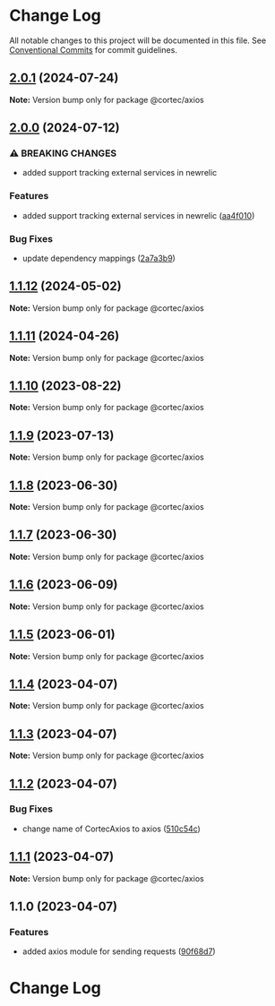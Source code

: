 # Change Log

All notable changes to this project will be documented in this file.
See [Conventional Commits](https://conventionalcommits.org) for commit guidelines.

## [2.0.1](https://github.com/saswatds/cortec/compare/@cortec/axios@2.0.0...@cortec/axios@2.0.1) (2024-07-24)

**Note:** Version bump only for package @cortec/axios

## [2.0.0](https://github.com/saswatds/cortec/compare/@cortec/axios@1.1.12...@cortec/axios@2.0.0) (2024-07-12)

### ⚠ BREAKING CHANGES

- added support tracking external services in newrelic

### Features

- added support tracking external services in newrelic ([aa4f010](https://github.com/saswatds/cortec/commit/aa4f010b781daea35ccc48f4c3729813fe001ceb))

### Bug Fixes

- update dependency mappings ([2a7a3b9](https://github.com/saswatds/cortec/commit/2a7a3b92828993a420a56b8b184c6af66f59abfd))

## [1.1.12](https://github.com/saswatds/cortec/compare/@cortec/axios@1.1.11...@cortec/axios@1.1.12) (2024-05-02)

**Note:** Version bump only for package @cortec/axios

## [1.1.11](https://github.com/saswatds/cortec/compare/@cortec/axios@1.1.10...@cortec/axios@1.1.11) (2024-04-26)

**Note:** Version bump only for package @cortec/axios

## [1.1.10](https://github.com/saswatds/cortec/compare/@cortec/axios@1.1.9...@cortec/axios@1.1.10) (2023-08-22)

**Note:** Version bump only for package @cortec/axios

## [1.1.9](https://github.com/saswatds/cortec/compare/@cortec/axios@1.1.8...@cortec/axios@1.1.9) (2023-07-13)

**Note:** Version bump only for package @cortec/axios

## [1.1.8](https://github.com/saswatds/cortec/compare/@cortec/axios@1.1.7...@cortec/axios@1.1.8) (2023-06-30)

**Note:** Version bump only for package @cortec/axios

## [1.1.7](https://github.com/saswatds/cortec/compare/@cortec/axios@1.1.6...@cortec/axios@1.1.7) (2023-06-30)

**Note:** Version bump only for package @cortec/axios

## [1.1.6](https://github.com/saswatds/cortec/compare/@cortec/axios@1.1.5...@cortec/axios@1.1.6) (2023-06-09)

**Note:** Version bump only for package @cortec/axios

## [1.1.5](https://github.com/saswatds/cortec/compare/@cortec/axios@1.1.4...@cortec/axios@1.1.5) (2023-06-01)

**Note:** Version bump only for package @cortec/axios

## [1.1.4](https://github.com/saswatds/cortec/compare/@cortec/axios@1.1.3...@cortec/axios@1.1.4) (2023-04-07)

**Note:** Version bump only for package @cortec/axios

## [1.1.3](https://github.com/saswatds/cortec/compare/@cortec/axios@1.1.2...@cortec/axios@1.1.3) (2023-04-07)

**Note:** Version bump only for package @cortec/axios

## [1.1.2](https://github.com/saswatds/cortec/compare/@cortec/axios@1.1.1...@cortec/axios@1.1.2) (2023-04-07)

### Bug Fixes

- change name of CortecAxios to axios ([510c54c](https://github.com/saswatds/cortec/commit/510c54cd07387f3130f17cba3e2722ef0af2553f))

## [1.1.1](https://github.com/saswatds/cortec/compare/@cortec/axios@1.1.0...@cortec/axios@1.1.1) (2023-04-07)

**Note:** Version bump only for package @cortec/axios

## 1.1.0 (2023-04-07)

### Features

- added axios module for sending requests ([90f68d7](https://github.com/saswatds/cortec/commit/90f68d7c3460fc5d60d1ff2d07d505d0f9232e60))

# Change Log
